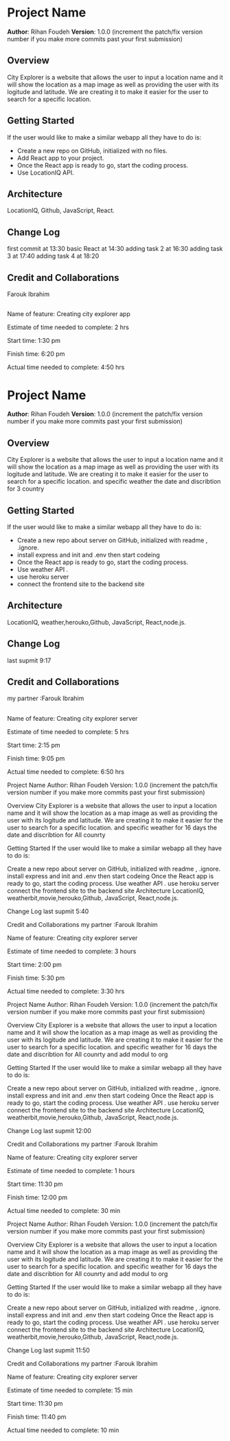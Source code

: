 

# Project Name

**Author**: Rihan Foudeh
**Version**: 1.0.0 (increment the patch/fix version number if you make more commits past your first submission)

## Overview

City Explorer is a website that allows the user to input a location name and it will show the location as a map image as well as providing the user with its logitude and latitude. We are creating it to make it easier for the user to search for a specific location.

## Getting Started

If the user would like to make a similar webapp all they have to do is:
   * Create a new repo on GitHub, initialized with no files.
   * Add React app to your project.
   * Once the React app is ready to go, start the coding process.
   * Use LocationIQ API.

## Architecture
LocationIQ, Github, JavaScript, React.

## Change Log
first commit at 13:30
basic React at 14:30
adding task 2 at 16:30
adding task 3 at 17:40
adding task 4 at 18:20
## Credit and Collaborations
Farouk Ibrahim

##
Name of feature: Creating city explorer app

Estimate of time needed to complete: 2 hrs

Start time: 1:30 pm

Finish time: 6:20 pm

Actual time needed to complete: 4:50 hrs








# Project Name

**Author**: Rihan Foudeh
**Version**: 1.0.0 (increment the patch/fix version number if you make more commits past your first submission)

## Overview

City Explorer is a website that allows the user to input a location name and it will show the location as a map image as well as providing the user with its logitude and latitude. We are creating it to make it easier for the user to search for a specific location. 
and specific weather the date and discribtion for 3 country

## Getting Started

If the user would like to make a similar webapp all they have to do is:
   * Create a new repo about server on GitHub, initialized with readme , .ignore.
   * install express and init and .env then start codeing
   * Once the React app is ready to go, start the coding process.
   * Use weather API .
   * use heroku server
   * connect the frontend site to the backend site
   
    

## Architecture
LocationIQ, weather,herouko,Github, JavaScript, React,node.js.

## Change Log
last supmit 9:17
## Credit and Collaborations
my partner :Farouk Ibrahim

##
Name of feature: Creating city explorer server

Estimate of time needed to complete: 5 hrs

Start time: 2:15 pm

Finish time: 9:05 pm

Actual time needed to complete: 6:50 hrs




Project Name
Author: Rihan Foudeh Version: 1.0.0 (increment the patch/fix version number if you make more commits past your first submission)

Overview
City Explorer is a website that allows the user to input a location name and it will show the location as a map image as well as providing the user with its logitude and latitude. We are creating it to make it easier for the user to search for a specific location. and specific weather for 16 days the date and discribtion for All counrty

Getting Started
If the user would like to make a similar webapp all they have to do is:

Create a new repo about server on GitHub, initialized with readme , .ignore.
install express and init and .env then start codeing
Once the React app is ready to go, start the coding process.
Use weather API .
use heroku server
connect the frontend site to the backend site
Architecture
LocationIQ, weatherbit,movie,herouko,Github, JavaScript, React,node.js.

Change Log
last supmit 5:40

Credit and Collaborations
my partner :Farouk Ibrahim

Name of feature: Creating city explorer server

Estimate of time needed to complete: 3 hours

Start time: 2:00 pm

Finish time: 5:30 pm

Actual time needed to complete: 3:30 hrs








Project Name
Author: Rihan Foudeh Version: 1.0.0 (increment the patch/fix version number if you make more commits past your first submission)

Overview
City Explorer is a website that allows the user to input a location name and it will show the location as a map image as well as providing the user with its logitude and latitude. We are creating it to make it easier for the user to search for a specific location. and specific weather for 16 days the date and discribtion for All counrty and add modul to org

Getting Started
If the user would like to make a similar webapp all they have to do is:

Create a new repo about server on GitHub, initialized with readme , .ignore.
install express and init and .env then start codeing
Once the React app is ready to go, start the coding process.
Use weather API .
use heroku server
connect the frontend site to the backend site
Architecture
LocationIQ, weatherbit,movie,herouko,Github, JavaScript, React,node.js.

Change Log
last supmit 12:00

Credit and Collaborations
my partner :Farouk Ibrahim

Name of feature: Creating city explorer server

Estimate of time needed to complete: 1 hours

Start time: 11:30 pm

Finish time: 12:00 pm

Actual time needed to complete: 30 min















Project Name
Author: Rihan Foudeh Version: 1.0.0 (increment the patch/fix version number if you make more commits past your first submission)

Overview
City Explorer is a website that allows the user to input a location name and it will show the location as a map image as well as providing the user with its logitude and latitude. We are creating it to make it easier for the user to search for a specific location. and specific weather for 16 days the date and discribtion for All counrty and add modul to org

Getting Started
If the user would like to make a similar webapp all they have to do is:

Create a new repo about server on GitHub, initialized with readme , .ignore.
install express and init and .env then start codeing
Once the React app is ready to go, start the coding process.
Use weather API .
use heroku server
connect the frontend site to the backend site
Architecture
LocationIQ, weatherbit,movie,herouko,Github, JavaScript, React,node.js.

Change Log
last supmit 11:50

Credit and Collaborations
my partner :Farouk Ibrahim

Name of feature: Creating city explorer server

Estimate of time needed to complete: 15 min

Start time: 11:30 pm

Finish time: 11:40 pm

Actual time needed to complete: 10 min






